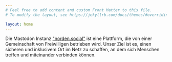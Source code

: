 ```yaml
---
# Feel free to add content and custom Front Matter to this file.
# To modify the layout, see https://jekyllrb.com/docs/themes/#overriding-theme-defaults

layout: home
---
```


Die Mastodon Instanz ["norden.social"](https://norden.social) ist eine Plattform, die von einer Gemeinschaft von Freiwilligen betrieben wird. Unser Ziel ist es, einen sicheren und inklusivem Ort im Netz zu schaffen, an dem sich Menschen treffen und miteinander verbinden können.
